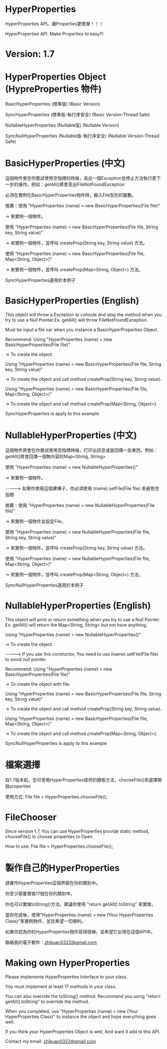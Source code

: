 # HyperProperties
HyperProperties API。讓Properties更簡單！！！

HyperProperties API. Make Properties to easy!!!

# Version: 1.7

# HyperProperties Object (HypreProperties 物件)
BasicHyperProperties (標準版) (Basic Version)

SyncHyperProperties (標準版-執行序安全) (Basic Version-Thread Safe)

NullableHyperProperties (Nullable版) (Nullable Version)

SyncNullHyperProperties (Nullable版-執行序安全) (Nullable Version-Thread Safe)

# BasicHyperProperties (中文)
這個物件會在你嘗試使用空指標的時候，丟出一個Exception並停止方法執行更下一步的操作。例如：getAll()將會丟出FileNotFoundException


必須在實例化BasicHyperProperties物件時，輸入File型別的變數。


推薦：使用 "HyperProperties (name) = new BasicHyperProperties(File file)"

-> 來實例一個物件。


使用 "HyperProperties (name) = new BasicHyperProperties(File file, String key, String value)"

-> 來實例一個物件，並呼叫 createProp(String key, String value) 方法。


使用 "HyperProperties (name) = new BasicHyperProperties(File file, Map<String, Object>)"

-> 來實例一個物件，並呼叫 createProp(Map<String, Object>) 方法。


SyncHyperProperties適用於本例子

# BasicHyperProperties (English)
This object will throw a Exception to console and stop the method when you try to use a Null Pointer.Ex. getAll() will throw FileNotFoundException.

Must be input a file var when you instance a BasicHyperProperties Object.


Recommend: Using "HyperProperties (name) = new BasicHyperProperties(File file)"

-> To create the object.

Using "HyperProperties (name) = new BasicHyperProperties(File file, String key, String value)"

-> To create the object and call method createProp(String key, String value).


Using "HyperProperties (name) = new BasicHyperProperties(File file, Map<String, Object>)"

-> To create the object and call method createProp(Map<String, Object>).


SyncHyperProperties is apply to this example

# NullableHyperProperties (中文)
這個物件將會在你嘗試使用空指標時候，打印出訊息或是回傳一些東西。例如：getAll()將會回傳一個無內容的Map<String, String>

使用 "HyperProperties (name) = new NullableHyperProperties()"

-> 來實例一個物件。


-----> 如果你使用這個建構子，你必須使用 (name).setFile(File file) 來避免空指標

推薦：使用 "HyperProperties (name) = new NullableHyperProperties(File file)"

-> 來實例一個物件並設定File。


使用 "HyperProperties (name) = new NullableHyperProperties(File file, String key, String value)"

-> 來實例一個物件，並呼叫 createProp(String key, String value) 方法。


使用 "HyperProperties (name) = new NullableHyperProperties(File file, Map<String, Object>)"

-> 來實例一個物件，並呼叫 createProp(Map<String, Object>) 方法。


SyncNullHyperProperties適用於本例子

# NullableHyperProperties (English)
This object will print or return something when you try to use a Null Pointer. Ex. getAll() will return the Map<String, String> but not have anything.


Using "HyperProperties (name) = new NullableHyperProperties()"

-> To create the object.

-----> If you use this constuctor, You need to use (name).setFile(File file) to avoid null pointer.

Recommend: Using "HyperProperties (name) = new BasicHyperProperties(File file)"

-> To create the object with file.

Using "HyperProperties (name) = new BasicHyperProperties(File file, String key, String value)"

-> To create the object and call method createProp(String key, String value).

Using "HyperProperties (name) = new BasicHyperProperties(File file, Map<String, Object>)"

-> To create the object and call method createProp(Map<String, Object>).


SyncNullHyperProperties is apply to this example

# 檔案選擇
自1.7版本起，您可使用HyperProperties提供的靜態方法，chooseFile()來選擇開啟properties

使用方式: File file = HyperProperties.chooseFile();

# FileChooser
Since version 1.7, You can use HyperProperties provide static method, chooseFile() to choose properties to Open.

How to use: File file = HyperProperties.chooseFile();

# 製作自己的HyperProperties
請實作HyperProperties這個界面在你的類別中。


你至少需要實做17個在你的類別中。


你也可以實做toString()方法。建議你使用 "return getAll().toString" 來實做。


當你完成後，使用"HyperProperties (name) = new (Your HyperProperties Class)"來實例物件，並且希望一切順利。

如果你認為你的HyperProperties物件寫得很棒，並希望它出現在這個API中。

聯絡我的電子郵件：zhikuan0322@gmail.com

# Making own HyperProperties
Please implements HyperProperties Interface to your class.

You must implement at least 17 methods in your class.

You can also override the toString() method. Recommend you using "return getAll().toString" to override the method.

When you completed, use "HyperProperties (name) = new (Your HyperProperties Class)" to instance the object and hope everything goes well.

If you think your HyperProperties Object is well, And want it add to this API.

Contact my email: zhikuan0322@gmail.com